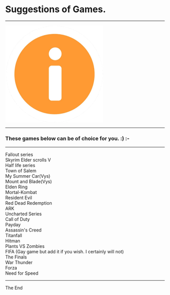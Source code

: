 # Suggestions of Games.

-----------------------

<img src="images/home/logo.png" width="309" height="305.5">

-----------------------

### These games below can be of choice for you. :) :-

-----------------------

Fallout series <br>
Skyrim Elder scrolls V<br>
Half life series<br>
Town of Salem<br>
My Summer Car(Vys)<br>
Mount and Blade(Vys)<br>
Elden Ring<br>
Mortal-Kombat<br>
Resident Evil<br>
Red Dead Redemption<br>
ARK<br>
Uncharted Series<br>
Call of Duty<br>
Payday<br>
Assassin's Creed<br>
Titanfall<br>
Hitman<br>
Plants VS Zombies<br>
FIFA                             (Gay game but add it if you wish. I certainly will not)<br>
The Finals<br>
War Thunder<br>
Forza<br>
Need for Speed<br>

-----------------------

The End